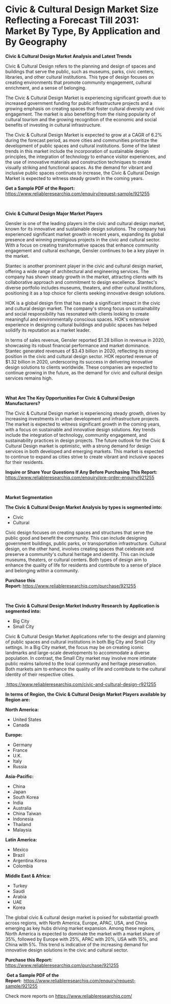 <p><h1>Civic & Cultural Design Market Size Reflecting a Forecast Till 2031: Market By Type, By Application and By Geography</h1></p><p><strong>Civic & Cultural Design Market Analysis and Latest Trends</strong></p>
<p><p>Civic & Cultural Design refers to the planning and design of spaces and buildings that serve the public, such as museums, parks, civic centers, libraries, and other cultural institutions. This type of design focuses on creating environments that promote community engagement, cultural enrichment, and a sense of belonging.</p><p>The Civic & Cultural Design Market is experiencing significant growth due to increased government funding for public infrastructure projects and a growing emphasis on creating spaces that foster cultural diversity and civic engagement. The market is also benefiting from the rising popularity of cultural tourism and the growing recognition of the economic and social benefits of investing in cultural infrastructure.</p><p>The Civic & Cultural Design Market is expected to grow at a CAGR of 6.2% during the forecast period, as more cities and communities prioritize the development of public spaces and cultural institutions. Some of the latest trends in this market include the incorporation of sustainable design principles, the integration of technology to enhance visitor experiences, and the use of innovative materials and construction techniques to create visually striking and functional spaces. As the demand for vibrant and inclusive public spaces continues to increase, the Civic & Cultural Design Market is expected to witness steady growth in the coming years.</p></p>
<p><strong>Get a Sample PDF of the Report:&nbsp;</strong> <a href="https://www.reliableresearchiq.com/enquiry/request-sample/921255">https://www.reliableresearchiq.com/enquiry/request-sample/921255</a></p>
<p>&nbsp;</p>
<p><strong>Civic & Cultural Design Major Market Players</strong></p>
<p><p>Gensler is one of the leading players in the civic and cultural design market, known for its innovative and sustainable design solutions. The company has experienced significant market growth in recent years, expanding its global presence and winning prestigious projects in the civic and cultural sector. With a focus on creating transformative spaces that enhance community engagement and cultural exchange, Gensler continues to be a key player in the market.</p><p>Stantec is another prominent player in the civic and cultural design market, offering a wide range of architectural and engineering services. The company has shown steady growth in the market, attracting clients with its collaborative approach and commitment to design excellence. Stantec's diverse portfolio includes museums, theaters, and other cultural institutions, positioning it as a top choice for clients seeking innovative design solutions.</p><p>HOK is a global design firm that has made a significant impact in the civic and cultural design market. The company's strong focus on sustainability and social responsibility has resonated with clients looking to create meaningful and environmentally conscious spaces. HOK's extensive experience in designing cultural buildings and public spaces has helped solidify its reputation as a market leader.</p><p>In terms of sales revenue, Gensler reported $1.28 billion in revenue in 2020, showcasing its robust financial performance and market dominance. Stantec generated revenues of $3.43 billion in 2020, reflecting its strong position in the civic and cultural design sector. HOK reported revenue of $1.32 billion in 2020, underscoring its success in delivering innovative design solutions to clients worldwide. These companies are expected to continue growing in the future, as the demand for civic and cultural design services remains high.</p></p>
<p>&nbsp;</p>
<p><strong>What Are The Key Opportunities For Civic & Cultural Design Manufacturers?</strong></p>
<p><p>The Civic & Cultural Design market is experiencing steady growth, driven by increasing investments in urban development and infrastructure projects. The market is expected to witness significant growth in the coming years, with a focus on sustainable and innovative design solutions. Key trends include the integration of technology, community engagement, and sustainability practices in design projects. The future outlook for the Civic & Cultural Design market is optimistic, with a strong demand for design services in both developed and emerging markets. This market is expected to continue to expand as cities strive to create vibrant and inclusive spaces for their residents.</p></p>
<p><strong>Inquire or Share Your Questions If Any Before Purchasing This Report:</strong> <a href="https://www.reliableresearchiq.com/enquiry/pre-order-enquiry/921255">https://www.reliableresearchiq.com/enquiry/pre-order-enquiry/921255</a></p>
<p>&nbsp;</p>
<p><strong>Market Segmentation</strong></p>
<p><strong>The Civic & Cultural Design Market Analysis by types is segmented into:</strong></p>
<p><ul><li>Civic</li><li>Cultural</li></ul></p>
<p><p>Civic design focuses on creating spaces and structures that serve the public good and benefit the community. This can include designing government buildings, public parks, or transportation infrastructure. Cultural design, on the other hand, involves creating spaces that celebrate and preserve a community's cultural heritage and identity. This can include museums, theaters, or cultural centers. Both types of design aim to enhance the quality of life for residents and contribute to a sense of place and belonging within a community.</p></p>
<p><strong>Purchase this Report:&nbsp;</strong><a href="https://www.reliableresearchiq.com/purchase/921255">https://www.reliableresearchiq.com/purchase/921255</a></p>
<p>&nbsp;</p>
<p><strong>The Civic & Cultural Design Market Industry Research by Application is segmented into:</strong></p>
<p><ul><li>Big City</li><li>Small City</li></ul></p>
<p><p>Civic & Cultural Design Market Applications refer to the design and planning of public spaces and cultural institutions in both Big City and Small City settings. In a Big City market, the focus may be on creating iconic landmarks and large-scale developments to accommodate a diverse population. In contrast, the Small City market may involve more intimate public realms tailored to the local community and heritage preservation. Both markets aim to enhance the quality of life and contribute to the cultural identity of their respective cities.</p></p>
<p><a href="https://www.reliableresearchiq.com/civic-and-cultural-design-r921255">&nbsp;https://www.reliableresearchiq.com/civic-and-cultural-design-r921255</a></p>
<p><strong>In terms of Region, the Civic & Cultural Design Market Players available by Region are:</strong></p>
<p>
    <p> <strong> North America: </strong>
        <ul>
            <li>United States</li>
            <li>Canada</li>
        </ul>
        </p> 
    <p> <strong> Europe: </strong>
        <ul>
            <li>Germany</li>
            <li>France</li>
            <li>U.K.</li>
            <li>Italy</li>
            <li>Russia</li>
        </ul>
        </p> 
    <p> <strong> Asia-Pacific: </strong>
        <ul>
            <li>China</li>
            <li>Japan</li>
            <li>South Korea</li>
            <li>India</li>
            <li>Australia</li>
            <li>China Taiwan</li>
            <li>Indonesia</li>
            <li>Thailand</li>
            <li>Malaysia</li>
        </ul>
        </p> 
    <p> <strong> Latin America: </strong>
        <ul>
            <li>Mexico</li>
            <li>Brazil</li>
            <li>Argentina Korea</li>
            <li>Colombia</li>
        </ul>
        </p> 
    <p> <strong> Middle East & Africa: </strong>
        <ul>
            <li>Turkey</li>
            <li>Saudi</li>
            <li>Arabia</li>
            <li>UAE</li>
            <li>Korea</li>
        </ul>
    </p>
    </p>
<p><p>The global civic & cultural design market is poised for substantial growth across regions, with North America, Europe, APAC, USA, and China emerging as key hubs driving market expansion. Among these regions, North America is expected to dominate the market with a market share of 35%, followed by Europe with 25%, APAC with 20%, USA with 15%, and China with 5%. This trend is indicative of the increasing demand for innovative design solutions in the civic and cultural sector.</p></p>
<p><strong>Purchase this Report: </strong><a href="https://www.reliableresearchiq.com/purchase/921255">https://www.reliableresearchiq.com/purchase/921255</a></p>
<p>&nbsp;<strong>Get a Sample PDF of the Report:&nbsp;&nbsp;</strong><a href="https://www.reliableresearchiq.com/enquiry/request-sample/921255">https://www.reliableresearchiq.com/enquiry/request-sample/921255</a></p>
<p><strong></strong></p>
<p>Check more reports on <a href="https://www.reliableresearchiq.com/">https://www.reliableresearchiq.com/</a></p>